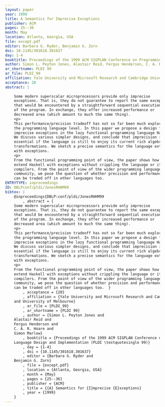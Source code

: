 ```yaml
---
layout: paper
year: 1999
title: A Semantics for Imprecise Exceptions
publisher: ACM
pages: 25--36
month: May
location: Atlanta, Georgia, USA
file: except.pdf
editor: Barbara G. Ryder, Benjamin G. Zorn
doi: 10.1145/301618.301637
day: 1-4
booktitle: Proceedings of the 1999 ACM SIGPLAN Conference on Programming Language Design and Implementation (PLDI '99)
author: Simon L. Peyton Jones, Alastair Reid, Fergus Henderson, C. A. R. Hoare, Simon Marlow
ar_shortname: PLDI 99
ar_file: PLDI_99
affiliation: Yale University and Microsoft Research and Cambridge University and University of Melbourne
acceptance: 20
abstract: |
    
    Some modern superscalar microprocessors provide only imprecise
    exceptions. That is, they do not guarantee to report the same exception
    that would be encountered by a straightforward sequential execution
    of the program. In exchange, they offer increased performance or
    decreased area (which amount to much the same thing).
    <p>
    This performance/precision tradeoff has not so far been much explored at
    the programming language level. In this paper we propose a design for
    imprecise exceptions in the lazy functional programming language Haskell.
    We discuss various simpler designs, and conclude that imprecision is
    essential if the language is still to enjoy its current rich algebra of
    transformations. We sketch a precise semantics for the language extended
    with exceptions.
    <p>
    From the functional programming point of view, the paper shows how to
    extend Haskell with exceptions without crippling the language or its
    compilers. From the point of view of the wider programming language
    community, we pose the question of whether precision and performance
    can be traded off in other languages too.
ENTRYTYPE: inproceedings
ID: DBLPconf/pldi/JonesRHHM99
bibtex: |
    @inproceedings{DBLP:conf/pldi/JonesRHHM99
        , abstract = {
    Some modern superscalar microprocessors provide only imprecise
    exceptions. That is, they do not guarantee to report the same exception
    that would be encountered by a straightforward sequential execution
    of the program. In exchange, they offer increased performance or
    decreased area (which amount to much the same thing).
    <p>
    This performance/precision tradeoff has not so far been much explored at
    the programming language level. In this paper we propose a design for
    imprecise exceptions in the lazy functional programming language Haskell.
    We discuss various simpler designs, and conclude that imprecision is
    essential if the language is still to enjoy its current rich algebra of
    transformations. We sketch a precise semantics for the language extended
    with exceptions.
    <p>
    From the functional programming point of view, the paper shows how to
    extend Haskell with exceptions without crippling the language or its
    compilers. From the point of view of the wider programming language
    community, we pose the question of whether precision and performance
    can be traded off in other languages too.  }
        , acceptance = {20}
        , affiliation = {Yale University and Microsoft Research and Cambridge University
    and University of Melbourne}
        , ar_file = {PLDI_99}
        , ar_shortname = {PLDI 99}
        , author = {Simon L. Peyton Jones and
    Alastair Reid and
    Fergus Henderson and
    C. A. R. Hoare and
    Simon Marlow}
        , booktitle = {Proceedings of the 1999 ACM SIGPLAN Conference on Programming
    Language Design and Implementation (PLDI \textquotesingle 99)}
        , day = {1-4}
        , doi = {10.1145/301618.301637}
        , editor = {Barbara G. Ryder and
    Benjamin G. Zorn}
        , file = {except.pdf}
        , location = {Atlanta, Georgia, USA}
        , month = {May}
        , pages = {25--36}
        , publisher = {ACM}
        , title = {{A} Semantics for {I}mprecise {E}xceptions}
        , year = {1999}
    }
---
```

